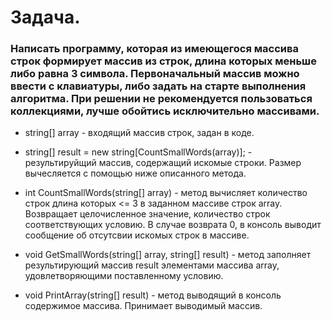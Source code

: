 # Задача.
### Написать программу, которая из имеющегося массива строк формирует массив из строк, длина которых меньше либо равна 3 символа. Первоначальный массив можно ввести с клавиатуры,  либо задать на старте выполнения алгоритма. При решении не рекомендуется пользоваться коллекциями, лучше обойтись исключительно массивами. 


* string[] array - входящий массив строк, задан в коде.
*  string[] result = new string[CountSmallWords(array)];  - результируйщий массив, содержащий искомые строки. Размер вычесляется с помощью ниже описанного метода.
* int CountSmallWords(string[] array) - метод вычисляет количество строк длина которых <= 3 в заданном массиве строк array. Возвращает целочисленное значение, количество строк соответствующих условию. В случае возврата 0, в консоль выводит сообщение об отсутсвии искомых строк в массиве.

* void GetSmallWords(string[] array, string[] result) - метод заполняет результирующий массив result элементами массива array, удовлетворяющими поставленному условию.

* void PrintArray(string[] result) - метод выводящий в консоль содержимое массива. Принимает выводимый массив.